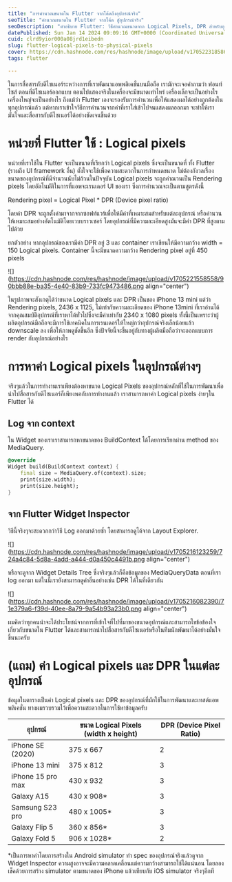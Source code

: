 ```yaml
---
title: "การคำนวณขนาดใน Flutter จากโค้ดถึงอุปกรณ์จริง"
seoTitle: "คำนวณขนาดใน Flutter จากโค้ด สู่อุปกรณ์จริง"
seoDescription: "คำอธิบาย Flutter: วิธีคำนวณขนาดจาก Logical Pixels, DPR สำหรับอุปกรณ์ เพื่อกานสื่อสารกับดีไซเนอร์ และพัฒนาแอพมือถือ"
datePublished: Sun Jan 14 2024 09:09:16 GMT+0000 (Coordinated Universal Time)
cuid: clrd9yior000a08jrd1eibedn
slug: flutter-logical-pixels-to-physical-pixels
cover: https://cdn.hashnode.com/res/hashnode/image/upload/v1705223185860/45a8df96-91a3-4e90-b19f-00349d89d6f6.png
tags: flutter

---
```


ในการสื่อสารกับดีไซเนอร์ระหว่างการที่เราพัฒนาแอพพลิเคชั่นบนมือถือ เรามักจะเจอคำถามว่า ฟอนท์ไซส์ ตอนที่ดีไซเนอร์ออกแบบ ตอนไปแสดงจริงในเครื่องจะมีขนาดเท่าไหร่ เครื่องเล็กจะเป็นอย่างไร เครื่องใหญ่จะเป็นอย่างไร ถึงแม้ว่า Flutter เองจะรองรับการคำนวนเพื่อให้แสดงผลได้อย่างถูกต้องในทุกอุปกรณ์แล้ว แต่หากเราเข้าใจวิธีการคำนวนจากค่าที่เราใส่เข้าไปจนแสดงผลออกมา จะทำให้เรามั่นใจและสื่อสารกับดีไซเนอร์ได้อย่างชัดเจนขึ้นด้วย

# หน่วยที่ Flutter ใช้ : Logical pixels

หน่วยที่เราใช้ใน Flutter จะเป็นขนาดที่เรียกว่า Logical pixels ซึ่งจะเป็นขนาดที่ ทั้ง Flutter (รวมถึง UI framework อื่น) ตั้งใจจะใช้เพื่อความสะดวกในการกำหนดขนาด ไม่ต้องกังวลเรื่องขนาดของอุปกรณ์ที่มีจำนวนนับไม่ถ้วนในปัจจุบัน Logical pixels จะถูกคำณวนเป็น Rendering pixels โดยอัตโนมัติในการที่แอพจะเรนเดอร์ UI ของเรา ซึ่งการคำนวณจะเป็นตามสูตรดังนี้

Rendering pixel = Logical Pixel \* DPR (Device pixel ratio)

โดยค่า DPR จะถูกตั้งค่ามาจากจากซอฟท์แวร์เพื่อให้มีค่าที่เหมาะสมสำหรับแต่ละอุปกรณ์ หรือคำนวนให้เหมาะสมอย่างอัตโนมัติโดยเวบบราวเซอร์ โดยอุปกรณ์ที่มีความละเอียดสูงมันจะมีค่า DPR ที่สูงตามไปด้วย

ยกตัวอย่าง หากอุปกรณ์ของเรามีค่า DPR อยู่ 3 และ container เราเขียนให้มีความกว้าง width = 150 Logical pixels. Container นี้จะมีขนาดความกว้าง Rendering pixel อยู่ที่ 450 pixels

![](https://cdn.hashnode.com/res/hashnode/image/upload/v1705221558558/90bbb88e-ba35-4e40-83b9-733fc9473486.png align="center")

ในรูปภาพจะสังเกตุได้ว่าขนาด Logical pixels และ DPR เป็นของ iPhone 13 mini แต่ว่า Rendering pixels, 2436 x 1125, ไม่เท่ากับความละเอียดของ iPhone 13mini ที่เราอ่านได้จากคุณสมบัติอุปกรณ์ที่เราหาได้ทั่วไปซึ่งจะมีค่าเท่ากับ 2340 x 1080 pixels ทั้งนี้เป็นเพราะว่าผู้ผลิตอุปกรณ์มือถือจะมีการใช้เทคนิคในการเรนเดอร์ให้ใหญ่กว่าอุปกรณ์จริงเล็กน้อยแล้ว downscale ลง เพื่อให้ภาพดูชัดขึ้นอีก ซึ่งปัจจัยนี้จะขึ้นอยู่กับทางผู้ผลิตมือถือว่าจะออกแบบการ ​render กับอุปกรณ์อย่างไร

# การหาค่า Logical pixels ในอุปกรณ์ต่างๆ

จริงๆแล้วในการทำงานเราเพียงต้องหาขนาด Logical Pixels ของอุปกรณ์หลักที่ใช้ในการพัฒนาเพื่อนำไปสื่อสารกับดีไซเนอร์ก็เพียงพอกับการทำงานแล้ว เราสามารถหาค่า Logical pixels ง่ายๆใน Flutter ได้

## Log จาก context

ใน Widget ของเราเราสามารถหาขนาดของ BuildContext ได้โดยการเรียกผ่าน method ของ MediaQuery.

```dart
@override
Widget build(BuildContext context) {
    final size = MediaQuery.of(context).size;
    print(size.width);
    print(size.height);
}
```

## จาก Flutter Widget Inspector

วิธีนี้จริงๆจะสะดวกกว่าวิธี Log ออกมาด้วยซ้ำ โดยสามารถดูได้จาก Layout Explorer.

![](https://cdn.hashnode.com/res/hashnode/image/upload/v1705216123259/724a4c84-5d8a-4add-a444-d0a450c4491b.png align="center")

หรือจะดูจาก Widget Details Tree ซึ่งจริงๆแล้วก็คือข้อมูลของ MediaQueryData ตอนที่เรา log ออกมา แต่ในนี้เรายังสามารถดูค่าอื่นอย่างเช่น DPR ได้ในที่เดียวกัน

![](https://cdn.hashnode.com/res/hashnode/image/upload/v1705216082390/71e379a6-f39d-40ee-8a79-9a54b93a23b0.png align="center")

ผมคิดว่าทุกคนน่าจะได้ประโยชน์จากการที่เข้าใจที่ไปที่มาของขนาดอุปกรณ์และสามารถไขข้อข้องใจเกี่ยวกับขนาดใน Flutter ได้และสามารถนำไปสื่อสารกับดีไซเนอร์หรือในทีมนักพัฒนาได้อย่างมั่นใจขึ้นนะครับ

# (แถม) ค่า Logical pixels และ DPR ในแต่ละอุปกรณ์

ข้อมูลในตารางเป็นค่า Logical pixels และ DPR ของอุปกรณ์ที่มักใช้ในการพัฒนาและเทสต์แอพพลิเคชั่น ทางผมรวบรวมไว้เพื่อความสะดวกในการใช้หาข้อมูลครับ

| อุปกรณ์ | ขนาด Logical Pixels (width x height) | DPR (Device Pixel Ratio) |
| --- | --- | --- |
| iPhone SE (2020) | 375 x 667 | 2 |
| iPhone 13 mini | 375 x 812 | 3 |
| iPhone 15 pro max | 430 x 932 | 3 |
| Galaxy A15 | 430 x 908\* | 3 |
| Samsung S23 pro | 480 x 1005\* | 3 |
| Galaxy Flip 5 | 360 x 856\* | 3 |
| Galaxy Fold 5 | 906 x 1028\* | 2 |

\*เป็นการหาค่าโดยการสร้างใน Android simulator ทำ spec ของอุปกรณ์จริงแล้วดูจาก Widget Inspector ความสูงอาจจะมีความคลาดเคลื่อนแต่ความกว้างสามารถใช้ได้แน่นอน โดยลองเช็คด้วยการสร้าง simulator ตามขนาดของ iPhone แล้วเทียบกับ iOS simulator จริงๆอีกที